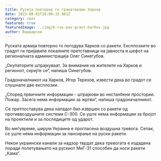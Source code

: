 ```yaml
---
title: Русија повторно го гранатираше Харков
date: 2023-08-01T16:00:32.861Z
category: свет
featured: true
featuredImage: ../img/6-rus-pov-grant-harkov.jpg
author: Вардарски
---
```

Руската армија повторно го погодува Харков со ракети. Експлозиите во градот ги пријавиле локалните претставници на јавноста и шефот на регионалната администрација Олег Синегубов.

„Окупаторите штрајкуваат. За внимание на жителите на Харков и регионот, скријте се“, напиша Синегубов.

Градоначалникот на Харков, Игор Терехов, извести дека во градот се слушнале две експлозии.

„Според првичните информации - штрајкови во нестанбени простории. Пожар. Засега нема информации за жртви“, напиша градоначалникот.

Се претпоставува дека нападот бил извршен со ракети од противвоздушните системи С-300. Се уште нема информации за бројот на проектили и за последиците од ударот.

Во меѓувреме, ширум Украина е прогласена воздушна тревога. Сепак, се уште нема информации за лансирање на руски ракети.

Некои украински канали за надзор тврдат дека тревогата е издадена поради полетувањето на рускиот МиГ-31 способен да носи ракети „Кама“.